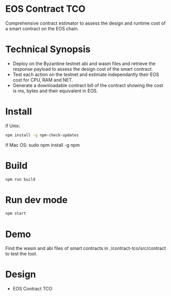 # EOS Contract TCO
Comprehensive contract estimator to assess the design and runtime cost of a smart contract on the EOS chain.

# Technical Synopsis
- Deploy on the Byzantine testnet abi and wasm files and retrieve the response payload to assess the design cost of the smart contract.
- Test each action on the testnet and estimate independantly their EOS cost for CPU, RAM and NET.
- Generate a downloadable contract bill of the contract showing the cost is ms, bytes and their equivalent in EOS. 

# Install
if Unix:
```sh
npm install -g npm-check-updates
```
if Mac OS:
sudo npm install -g npm

# Build
```sh
npm run build
```

# Run dev mode
```sh
npm start
```

# Demo
Find the wasm and abi files of smart contracts in ./contract-tco/src/contract to test the tool.


# Design
- EOS Contract TCO
